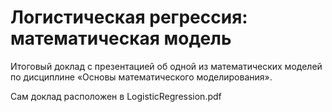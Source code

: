 # Логистическая регрессия: математическая модель

Итоговый доклад с презентацией об одной из математических моделей по дисциплине «Основы математического моделирования».

Сам доклад расположен в LogisticRegression.pdf
